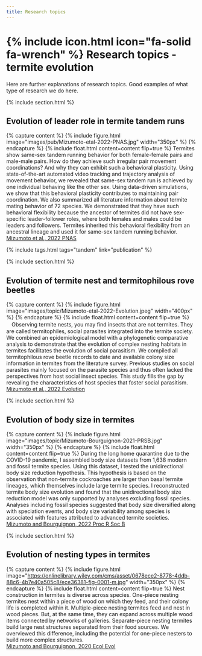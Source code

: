```yaml
---
title: Research topics
---
```


# {% include icon.html icon="fa-solid fa-wrench" %} Research topics - termite evolution

Here are further explanations of research topics. Good examples of what type of research we do here.



{% include section.html %}
## Evolution of leader role in termite tandem runs
{% capture content %}
  {% include figure.html image="images/pub/Mizumoto-etal-2022-PNAS.jpg" width="350px" %}
{% endcapture %}
{%
  include float.html
  content=content
  flip=true
%}
Termites show same-sex tandem running behavior for both female-female pairs and male-male pairs. How do they achieve such irregular pair movement coordinations? And why they can exhibit such a behavioral plasticity. Using state-of-the-art automated video tracking and trajectory analysis of movement behavior, we revealed that same-sex tandem run is achieved by one individual behaving like the other sex. Using data-driven simulations, we show that this behavioral plasticity contributes to maintaining pair coordination. We also summarized all literature information about termite mating behavior of 72 species. We demonstrated that they have such behavioral flexibility because the ancestor of termites did not have sex-specific leader-follower roles, where both females and males could be leaders and followers. Termites inherited this behavioral flexibility from an ancestral lineage and used it for same-sex tandem running behavior.<br>
[Mizumoto et al., 2022 PNAS](https://doi.org/10.1073/pnas.2212401119) 

{% include tags.html tags="tandem" link="publication" %}

{% include section.html %}
## Evolution of termite nest and termitophilous rove beetles
{% capture content %}
  {% include figure.html image="images/topic/Mizumoto-etal-2022-Evolution.jpeg" width="400px" %}
{% endcapture %}
{%
  include float.html
  content=content
  flip=true
%}
　Observing termite nests, you may find insects that are not termites. They are called termitophiles, social parasites integrated into the termite society. We combined an epidemiological model with a phylogenetic comparative analysis to demonstrate that the evolution of complex nesting habitats in termites facilitates the evolution of social parasitism. We compiled all termitophilous rove beetle records to date and available colony size information in termites from the literature survey. Previous studies on social parasites mainly focused on the parasite species and thus often lacked the perspectives from host social insect species. This study fills the gap by revealing the characteristics of host species that foster social parasitism. <br>
[Mizumoto et al., 2022 Evolution](https://doi.org/10.1111/evo.14457) 


{% include section.html %}
## Evolution of body size in termites
{% capture content %}
  {% include figure.html image="images/topic/Mizumoto-Bourguignon-2021-PRSB.jpg" width="350px" %}
{% endcapture %}
{%
  include float.html
  content=content
  flip=true
%}
During the long home quarantine due to the COVID-19 pandemic, I assembled body size datasets from 1,638 modern and fossil termite species. Using this dataset, I tested the unidirectional body size reduction hypothesis. This hypothesis is based on the observation that non-termite cockroaches are larger than basal termite lineages, which themselves include large termite species. I reconstructed termite body size evolution and found that the unidirectional body size reduction model was only supported by analyses excluding fossil species. Analyses including fossil species suggested that body size diversified along with speciation events, and body size variability among species is associated with features attributed to advanced termite societies.
 <br>
[Mizumoto and Bourguignon, 2022 Proc R Soc B](https://doi.org/10.1098/rspb.2021.1458) 


{% include section.html %}
## Evolution of nesting types in termites
{% capture content %}
  {% include figure.html image="https://onlinelibrary.wiley.com/cms/asset/0678ece2-8778-4ddb-88c6-4b7e40a505c8/ece36381-fig-0001-m.jpg" width="350px" %}
{% endcapture %}
{%
  include float.html
  content=content
  flip=true
%}
Nest construction in termites is diverse across species. One-piece nesting termites nest within a piece of wood on which they feed, and their colony life is completed within it. Multiple-piece nesting termites feed and nest in wood pieces. But, at the same time, they can expand across multiple wood items connected by networks of galleries. Separate-piece nesting termites build large nest structures separated from their food sources. We overviewed this difference, including the potential for one-piece nesters to build more complex structures. <br>
[Mizumoto and Bourguignon, 2020 Ecol Evol](https://doi.org/10.1002/ece3.6381) 

